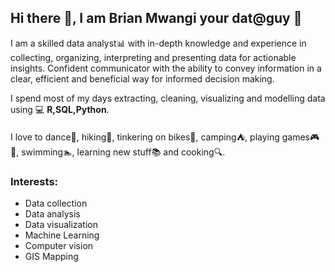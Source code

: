 ## Hi there 👋, I am Brian Mwangi your dat@guy :man:
I am a skilled data analyst:bar_chart: with in-depth knowledge and experience in collecting, organizing, interpreting and presenting data for actionable insights. Confident communicator with the ability to convey information in a clear, efficient and beneficial way for informed decision making.

I spend most of my days extracting, cleaning, visualizing and modelling data using  :computer: **R,SQL,Python**.

I love to dance:dancers:, hiking:mount_fuji:, tinkering on bikes:bicyclist:, camping:tent:, playing games:video_game::dart:, swimming:swimmer:, learning new stuff:books: and cooking:mag:.

### **Interests:**

- Data collection                           
- Data analysis           
- Data visualization       
- Machine Learning      
- Computer vision
 - GIS Mapping      


